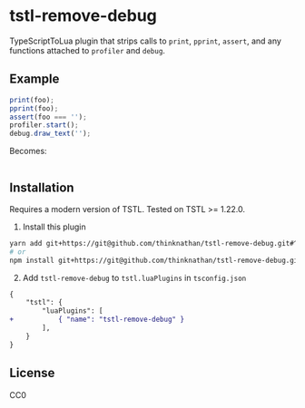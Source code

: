 # tstl-remove-debug

TypeScriptToLua plugin that strips calls to `print`, `pprint`, `assert`, and any functions attached to `profiler` and `debug`.

## Example

```ts
print(foo);
pprint(foo);
assert(foo === '');
profiler.start();
debug.draw_text('');
```

Becomes:

```lua

```

## Installation

Requires a modern version of TSTL. Tested on TSTL >= 1.22.0.

1. Install this plugin

```bash
yarn add git+https://git@github.com/thinknathan/tstl-remove-debug.git#^1.0.0 -D
# or
npm install git+https://git@github.com/thinknathan/tstl-remove-debug.git#^1.0.0 --save-dev
```

2. Add `tstl-remove-debug` to `tstl.luaPlugins` in `tsconfig.json`

```diff
{
	"tstl": {
		"luaPlugins": [
+			{ "name": "tstl-remove-debug" }
		],
	}
}
```

## License

CC0
